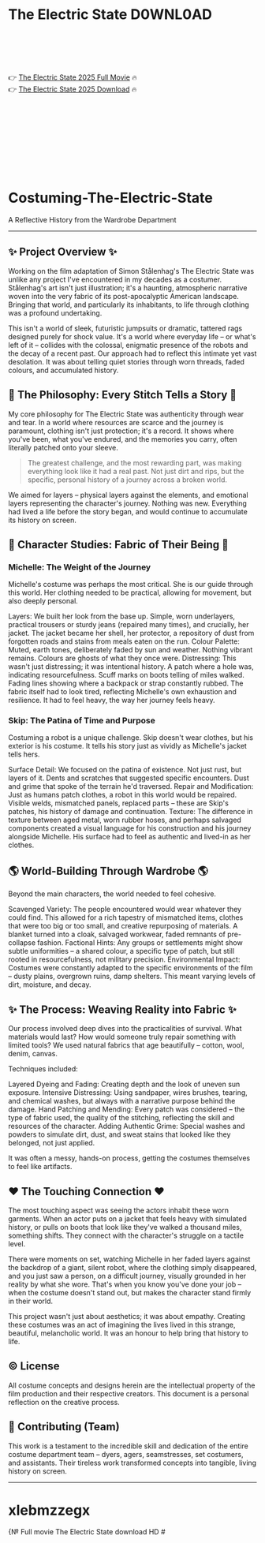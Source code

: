 # The Electric State D0WNL0AD

<br><br><br><br>


👉 <a href="https://Aaron-statinanar1982.github.io/xlebmzzegx/">The Electric State 2025 Full Movie</a> 🔥
<br>
👉 <a href="https://Aaron-statinanar1982.github.io/xlebmzzegx/">The Electric State 2025 Download</a> 🔥


<br><br><br><br><br><br><br><br>



# Costuming-The-Electric-State

A Reflective History from the Wardrobe Department

---

## ✨ Project Overview ✨

Working on the film adaptation of Simon Stålenhag's The Electric State was unlike any project I've encountered in my decades as a costumer. Stålenhag's art isn't just illustration; it's a haunting, atmospheric narrative woven into the very fabric of its post-apocalyptic American landscape. Bringing that world, and particularly its inhabitants, to life through clothing was a profound undertaking.

This isn't a world of sleek, futuristic jumpsuits or dramatic, tattered rags designed purely for shock value. It's a world where everyday life – or what's left of it – collides with the colossal, enigmatic presence of the robots and the decay of a recent past. Our approach had to reflect this intimate yet vast desolation. It was about telling quiet stories through worn threads, faded colours, and accumulated history.

## 🧵 The Philosophy: Every Stitch Tells a Story 🧵

My core philosophy for The Electric State was authenticity through wear and tear. In a world where resources are scarce and the journey is paramount, clothing isn't just protection; it's a record. It shows where you've been, what you've endured, and the memories you carry, often literally patched onto your sleeve.

> The greatest challenge, and the most rewarding part, was making everything look like it had a real past. Not just dirt and rips, but the specific, personal history of a journey across a broken world.

We aimed for layers – physical layers against the elements, and emotional layers representing the character's journey. Nothing was new. Everything had lived a life before the story began, and would continue to accumulate its history on screen.

## 👥 Character Studies: Fabric of Their Being 👥

### Michelle: The Weight of the Journey

Michelle's costume was perhaps the most critical. She is our guide through this world. Her clothing needed to be practical, allowing for movement, but also deeply personal.

   Layers: We built her look from the base up. Simple, worn underlayers, practical trousers or sturdy jeans (repaired many times), and crucially, her jacket. The jacket became her shell, her protector, a repository of dust from forgotten roads and stains from meals eaten on the run.
   Colour Palette: Muted, earth tones, deliberately faded by sun and weather. Nothing vibrant remains. Colours are ghosts of what they once were.
   Distressing: This wasn't just distressing; it was intentional history. A patch where a hole was, indicating resourcefulness. Scuff marks on boots telling of miles walked. Fading lines showing where a backpack or strap constantly rubbed. The fabric itself had to look tired, reflecting Michelle's own exhaustion and resilience. It had to feel heavy, the way her journey feels heavy.

### Skip: The Patina of Time and Purpose

Costuming a robot is a unique challenge. Skip doesn't wear clothes, but his exterior is his costume. It tells his story just as vividly as Michelle's jacket tells hers.

   Surface Detail: We focused on the patina of existence. Not just rust, but layers of it. Dents and scratches that suggested specific encounters. Dust and grime that spoke of the terrain he'd traversed.
   Repair and Modification: Just as humans patch clothes, a robot in this world would be repaired. Visible welds, mismatched panels, replaced parts – these are Skip's patches, his history of damage and continuation.
   Texture: The difference in texture between aged metal, worn rubber hoses, and perhaps salvaged components created a visual language for his construction and his journey alongside Michelle. His surface had to feel as authentic and lived-in as her clothes.

## 🌎 World-Building Through Wardrobe 🌎

Beyond the main characters, the world needed to feel cohesive.

   Scavenged Variety: The people encountered would wear whatever they could find. This allowed for a rich tapestry of mismatched items, clothes that were too big or too small, and creative repurposing of materials. A blanket turned into a cloak, salvaged workwear, faded remnants of pre-collapse fashion.
   Factional Hints: Any groups or settlements might show subtle uniformities – a shared colour, a specific type of patch, but still rooted in resourcefulness, not military precision.
   Environmental Impact: Costumes were constantly adapted to the specific environments of the film – dusty plains, overgrown ruins, damp shelters. This meant varying levels of dirt, moisture, and decay.

## ✨ The Process: Weaving Reality into Fabric ✨

Our process involved deep dives into the practicalities of survival. What materials would last? How would someone truly repair something with limited tools? We used natural fabrics that age beautifully – cotton, wool, denim, canvas.

Techniques included:

   Layered Dyeing and Fading: Creating depth and the look of uneven sun exposure.
   Intensive Distressing: Using sandpaper, wires brushes, tearing, and chemical washes, but always with a narrative purpose behind the damage.
   Hand Patching and Mending: Every patch was considered – the type of fabric used, the quality of the stitching, reflecting the skill and resources of the character.
   Adding Authentic Grime: Special washes and powders to simulate dirt, dust, and sweat stains that looked like they belonged, not just applied.

It was often a messy, hands-on process, getting the costumes themselves to feel like artifacts.

## ❤️ The Touching Connection ❤️

The most touching aspect was seeing the actors inhabit these worn garments. When an actor puts on a jacket that feels heavy with simulated history, or pulls on boots that look like they've walked a thousand miles, something shifts. They connect with the character's struggle on a tactile level.

There were moments on set, watching Michelle in her faded layers against the backdrop of a giant, silent robot, where the clothing simply disappeared, and you just saw a person, on a difficult journey, visually grounded in her reality by what she wore. That's when you know you've done your job – when the costume doesn't stand out, but makes the character stand firmly in their world.

This project wasn't just about aesthetics; it was about empathy. Creating these costumes was an act of imagining the lives lived in this strange, beautiful, melancholic world. It was an honour to help bring that history to life.

## ©️ License

All costume concepts and designs herein are the intellectual property of the film production and their respective creators. This document is a personal reflection on the creative process.

## 🙏 Contributing (Team)

This work is a testament to the incredible skill and dedication of the entire costume department team – dyers, agers, seamstresses, set costumers, and assistants. Their tireless work transformed concepts into tangible, living history on screen.

---


# xlebmzzegx
{№ Full movie The Electric State download HD #
